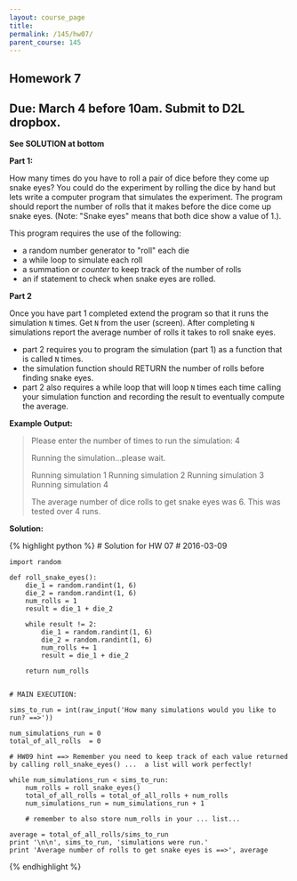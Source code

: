 ```yaml
---
layout: course_page
title: 
permalink: /145/hw07/
parent_course: 145
---
```


Homework 7
----

Due: March 4 before 10am. Submit to D2L dropbox.
----

**See SOLUTION at bottom**

**Part 1:**

How many times do you have to roll a pair of dice before they come up snake eyes? You could do the experiment by rolling the dice by hand but lets write a computer program that simulates the experiment. The program should report the number of rolls that it makes before the dice come up snake eyes. (Note: "Snake eyes" means that both dice show a value of 1.).

This program requires the use of the following:

- a random number generator to "roll" each die
- a while loop to simulate each roll
- a summation or *counter* to keep track of the number of rolls
- an if statement to check when snake eyes are rolled.


**Part 2**

Once you have part 1 completed extend the program so that it runs the simulation ```N``` times. Get ```N``` from the user (screen). After completing ```N``` simulations report the average number of rolls it takes to roll snake eyes.

- part 2 requires you to program the simulation (part 1) as a function that is called ```N``` times.
- the simulation function should RETURN the number of rolls before finding snake eyes.
- part 2 also requires a while loop that will loop ```N``` times each time calling your simulation function and recording the result to eventually compute the average.

**Example Output:**

> 	Please enter the number of times to run the simulation: 4
>
>	Running the simulation...please wait.
>
>	Running simulation 1
>	Running simulation 2
>	Running simulation 3
>	Running simulation 4
>
>	The average number of dice rolls to get snake eyes was 6. This was tested over 4 runs.

**Solution:**

{% highlight python %}
	# Solution for HW 07 
	# 2016-03-09

	import random

	def roll_snake_eyes():
		die_1 = random.randint(1, 6)
		die_2 = random.randint(1, 6)
		num_rolls = 1
		result = die_1 + die_2

		while result != 2:
			die_1 = random.randint(1, 6)
			die_2 = random.randint(1, 6)
			num_rolls += 1
			result = die_1 + die_2

		return num_rolls


	# MAIN EXECUTION:

	sims_to_run = int(raw_input('How many simulations would you like to run? ==>'))

	num_simulations_run = 0
	total_of_all_rolls  = 0

	# HW09 hint ==> Remember you need to keep track of each value returned by calling roll_snake_eyes() ...  a list will work perfectly!

	while num_simulations_run < sims_to_run:
		num_rolls = roll_snake_eyes()
		total_of_all_rolls = total_of_all_rolls + num_rolls
		num_simulations_run = num_simulations_run + 1

		# remember to also store num_rolls in your ... list...

	average = total_of_all_rolls/sims_to_run
	print '\n\n', sims_to_run, 'simulations were run.'
	print 'Average number of rolls to get snake eyes is ==>', average

{% endhighlight %}



